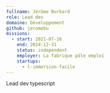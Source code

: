 ```yaml
---
fullname: Jérôme Burkard
role: Lead dev
domaine: Développement
github: jeromebu
missions:
  - start: 2021-07-16
    end: 2024-12-31
    status: independent
    employer: La fabrique pôle emploi
    startups:
      - l-immersion-facile
---
```

Lead dev typescript